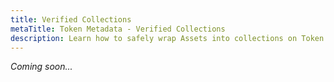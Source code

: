 ```yaml
---
title: Verified Collections
metaTitle: Token Metadata - Verified Collections
description: Learn how to safely wrap Assets into collections on Token Metadata
---
```


_Coming soon..._
